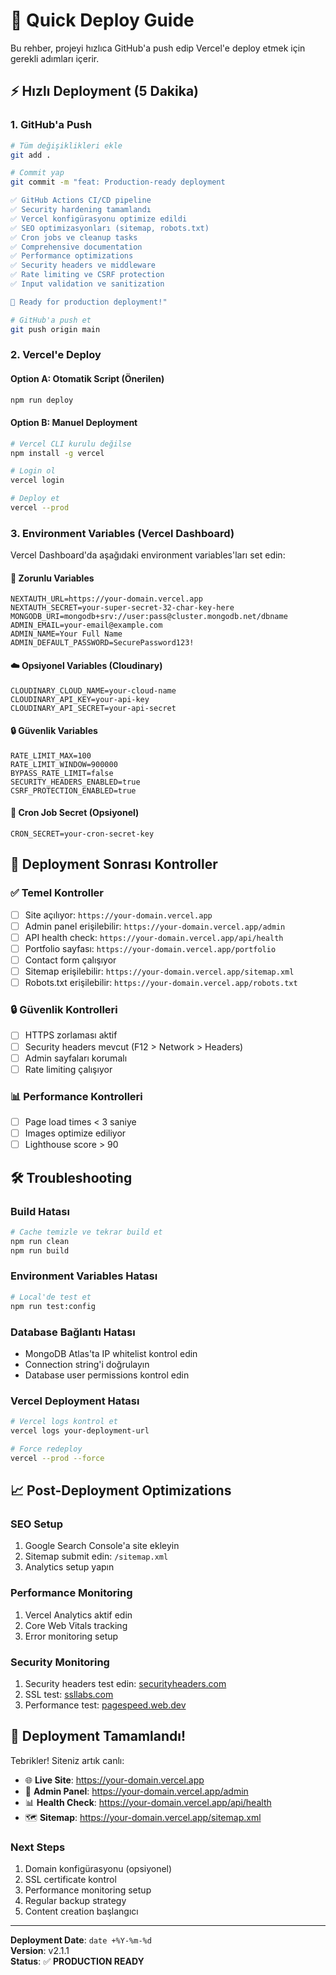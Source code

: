 # 🚀 Quick Deploy Guide

Bu rehber, projeyi hızlıca GitHub'a push edip Vercel'e deploy etmek için gerekli adımları içerir.

## ⚡ Hızlı Deployment (5 Dakika)

### 1. GitHub'a Push
```bash
# Tüm değişiklikleri ekle
git add .

# Commit yap
git commit -m "feat: Production-ready deployment

✅ GitHub Actions CI/CD pipeline
✅ Security hardening tamamlandı  
✅ Vercel konfigürasyonu optimize edildi
✅ SEO optimizasyonları (sitemap, robots.txt)
✅ Cron jobs ve cleanup tasks
✅ Comprehensive documentation
✅ Performance optimizations
✅ Security headers ve middleware
✅ Rate limiting ve CSRF protection
✅ Input validation ve sanitization

🚀 Ready for production deployment!"

# GitHub'a push et
git push origin main
```

### 2. Vercel'e Deploy

#### Option A: Otomatik Script (Önerilen)
```bash
npm run deploy
```

#### Option B: Manuel Deployment
```bash
# Vercel CLI kurulu değilse
npm install -g vercel

# Login ol
vercel login

# Deploy et
vercel --prod
```

### 3. Environment Variables (Vercel Dashboard)

Vercel Dashboard'da aşağıdaki environment variables'ları set edin:

#### 🔐 Zorunlu Variables
```env
NEXTAUTH_URL=https://your-domain.vercel.app
NEXTAUTH_SECRET=your-super-secret-32-char-key-here
MONGODB_URI=mongodb+srv://user:pass@cluster.mongodb.net/dbname
ADMIN_EMAIL=your-email@example.com
ADMIN_NAME=Your Full Name
ADMIN_DEFAULT_PASSWORD=SecurePassword123!
```

#### ☁️ Opsiyonel Variables (Cloudinary)
```env
CLOUDINARY_CLOUD_NAME=your-cloud-name
CLOUDINARY_API_KEY=your-api-key
CLOUDINARY_API_SECRET=your-api-secret
```

#### 🔒 Güvenlik Variables
```env
RATE_LIMIT_MAX=100
RATE_LIMIT_WINDOW=900000
BYPASS_RATE_LIMIT=false
SECURITY_HEADERS_ENABLED=true
CSRF_PROTECTION_ENABLED=true
```

#### 🔄 Cron Job Secret (Opsiyonel)
```env
CRON_SECRET=your-cron-secret-key
```

## 🎯 Deployment Sonrası Kontroller

### ✅ Temel Kontroller
- [ ] Site açılıyor: `https://your-domain.vercel.app`
- [ ] Admin panel erişilebilir: `https://your-domain.vercel.app/admin`
- [ ] API health check: `https://your-domain.vercel.app/api/health`
- [ ] Portfolio sayfası: `https://your-domain.vercel.app/portfolio`
- [ ] Contact form çalışıyor
- [ ] Sitemap erişilebilir: `https://your-domain.vercel.app/sitemap.xml`
- [ ] Robots.txt erişilebilir: `https://your-domain.vercel.app/robots.txt`

### 🔒 Güvenlik Kontrolleri
- [ ] HTTPS zorlaması aktif
- [ ] Security headers mevcut (F12 > Network > Headers)
- [ ] Admin sayfaları korumalı
- [ ] Rate limiting çalışıyor

### 📊 Performance Kontrolleri
- [ ] Page load times < 3 saniye
- [ ] Images optimize ediliyor
- [ ] Lighthouse score > 90

## 🛠️ Troubleshooting

### Build Hatası
```bash
# Cache temizle ve tekrar build et
npm run clean
npm run build
```

### Environment Variables Hatası
```bash
# Local'de test et
npm run test:config
```

### Database Bağlantı Hatası
- MongoDB Atlas'ta IP whitelist kontrol edin
- Connection string'i doğrulayın
- Database user permissions kontrol edin

### Vercel Deployment Hatası
```bash
# Vercel logs kontrol et
vercel logs your-deployment-url

# Force redeploy
vercel --prod --force
```

## 📈 Post-Deployment Optimizations

### SEO Setup
1. Google Search Console'a site ekleyin
2. Sitemap submit edin: `/sitemap.xml`
3. Analytics setup yapın

### Performance Monitoring
1. Vercel Analytics aktif edin
2. Core Web Vitals tracking
3. Error monitoring setup

### Security Monitoring
1. Security headers test edin: [securityheaders.com](https://securityheaders.com)
2. SSL test: [ssllabs.com](https://www.ssllabs.com/ssltest/)
3. Performance test: [pagespeed.web.dev](https://pagespeed.web.dev)

## 🎉 Deployment Tamamlandı!

Tebrikler! Siteniz artık canlı:

- 🌐 **Live Site**: https://your-domain.vercel.app
- 🔧 **Admin Panel**: https://your-domain.vercel.app/admin
- 📊 **Health Check**: https://your-domain.vercel.app/api/health
- 🗺️ **Sitemap**: https://your-domain.vercel.app/sitemap.xml

### Next Steps
1. Domain konfigürasyonu (opsiyonel)
2. SSL certificate kontrol
3. Performance monitoring setup
4. Regular backup strategy
5. Content creation başlangıcı

---

**Deployment Date**: `date +%Y-%m-%d`  
**Version**: v2.1.1  
**Status**: ✅ **PRODUCTION READY**
